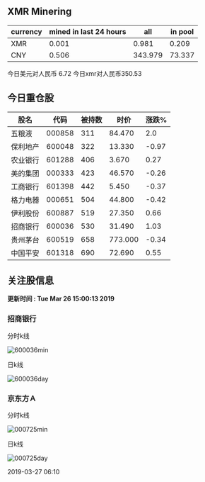 ## XMR Minering

|currency|mined in last 24 hours|all|in pool|
|---|---|---|---|
|XMR|0.001|0.981|0.209|
|CNY|0.506|343.979|73.337|

今日美元对人民币 6.72	今日xmr对人民币350.53


## 今日重仓股 

|股名|代码|被持数|时价|涨跌%|
|---|---|---|---|---|
|五粮液|000858|311|84.470|2.0|
|保利地产|600048|322|13.330|-0.97|
|农业银行|601288|406|3.670|0.27|
|美的集团|000333|423|46.570|-0.26|
|工商银行|601398|442|5.450|-0.37|
|格力电器|000651|504|44.800|-0.42|
|伊利股份|600887|519|27.350|0.66|
|招商银行|600036|530|31.490|1.03|
|贵州茅台|600519|658|773.000|-0.34|
|中国平安|601318|690|72.690|0.55|

## 关注股信息
**更新时间 : Tue Mar 26 15:00:13 2019**
### 招商银行 
分时k线

![600036min](http://image.sinajs.cn/newchart/min/n/sh600036.gif)

日k线

![600036day](http://image.sinajs.cn/newchart/daily/n/sh600036.gif)

### 京东方Ａ 
分时k线

![000725min](http://image.sinajs.cn/newchart/min/n/sz000725.gif)

日k线

![000725day](http://image.sinajs.cn/newchart/daily/n/sz000725.gif)

2019-03-27 06:10
